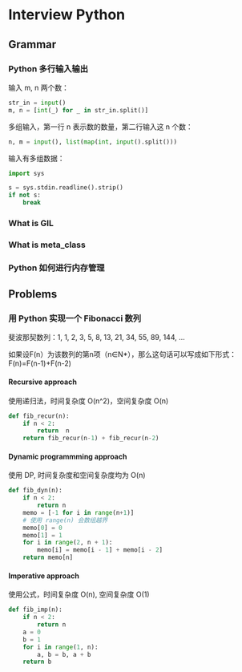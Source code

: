 # Interview Python

## Grammar

### Python 多行输入输出

  输入 m, n 两个数：

```py
str_in = input()
m, n = [int(_) for _ in str_in.split()]
```

  多组输入，第一行 n 表示数的数量，第二行输入这 n 个数：

 ```py
n, m = input(), list(map(int, input().split()))
```

   输入有多组数据：

```py
import sys

s = sys.stdin.readline().strip()
if not s:
    break
```

### What is GIL

### What is meta_class

### Python 如何进行内存管理

## Problems

### 用 Python 实现一个 Fibonacci 数列

斐波那契数列：1, 1, 2, 3, 5, 8, 13, 21, 34, 55, 89, 144, ...

如果设F(n）为该数列的第n项（n∈N*），那么这句话可以写成如下形式：F(n)=F(n-1)+F(n-2)

#### Recursive approach

使用递归法，时间复杂度 O(n^2)，空间复杂度 O(n)

```py
def fib_recur(n):
    if n < 2:
        return  n
    return fib_recur(n-1) + fib_recur(n-2)
```

#### Dynamic programmming approach <Badge text="reco" type="tip"/>

使用 DP, 时间复杂度和空间复杂度均为 O(n)

```py
def fib_dyn(n):
    if n < 2:
        return n
    memo = [-1 for i in range(n+1)]
    # 使用 range(n) 会数组越界
    memo[0] = 0
    memo[1] = 1
    for i in range(2, n + 1):
        memo[i] = memo[i - 1] + memo[i - 2]
    return memo[n]
```

#### Imperative approach

使用公式，时间复杂度 O(n), 空间复杂度 O(1)

```py
def fib_imp(n):
    if n < 2:
        return n
    a = 0
    b = 1
    for i in range(1, n):
        a, b = b, a + b
    return b
```